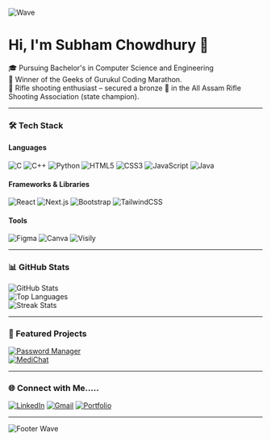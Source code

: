 ![Wave](https://capsule-render.vercel.app/api?type=waving&color=gradient&height=200&section=header&text=Welcome%20to%20My%20Profile!&fontSize=40&fontAlign=50&fontAlignY=40)

# Hi, I'm Subham Chowdhury 👋  

🎓 Pursuing Bachelor's in Computer Science and Engineering   
🥇 Winner of the Geeks of Gurukul Coding Marathon.  
🔫 Rifle shooting enthusiast – secured a bronze 🥉 in the All Assam Rifle Shooting Association (state champion).  

---

### 🛠️ Tech Stack  

#### **Languages**  
![C](https://img.shields.io/badge/-C-A8B9CC?style=for-the-badge&logo=c&logoColor=white) ![C++](https://img.shields.io/badge/-C++-00599C?style=for-the-badge&logo=cplusplus&logoColor=white) ![Python](https://img.shields.io/badge/-Python-3776AB?style=for-the-badge&logo=python&logoColor=white) ![HTML5](https://img.shields.io/badge/-HTML5-E34F26?style=for-the-badge&logo=html5&logoColor=white) ![CSS3](https://img.shields.io/badge/-CSS3-1572B6?style=for-the-badge&logo=css3&logoColor=white) ![JavaScript](https://img.shields.io/badge/-JavaScript-F7DF1E?style=for-the-badge&logo=javascript&logoColor=black) ![Java](https://img.shields.io/badge/-Java-007396?style=for-the-badge&logo=java&logoColor=white)  

#### **Frameworks & Libraries**  
![React](https://img.shields.io/badge/-React-61DAFB?style=for-the-badge&logo=react&logoColor=white) ![Next.js](https://img.shields.io/badge/-Next.js-000000?style=for-the-badge&logo=next.js&logoColor=white) ![Bootstrap](https://img.shields.io/badge/-Bootstrap-7952B3?style=for-the-badge&logo=bootstrap&logoColor=white) ![TailwindCSS](https://img.shields.io/badge/-TailwindCSS-38B2AC?style=for-the-badge&logo=tailwind-css&logoColor=white)  

#### **Tools**  
![Figma](https://img.shields.io/badge/-Figma-F24E1E?style=for-the-badge&logo=figma&logoColor=white) ![Canva](https://img.shields.io/badge/-Canva-00C4CC?style=for-the-badge&logo=canva&logoColor=white) ![Visily](https://img.shields.io/badge/-Visily-FF5722?style=for-the-badge&logoColor=white)  

---

### 📊 GitHub Stats  

![GitHub Stats](https://github-readme-stats.vercel.app/api?username=Subhamchowdhury31&show_icons=true&theme=radical)  
![Top Languages](https://github-readme-stats.vercel.app/api/top-langs/?username=Subhamchowdhury31&layout=compact&theme=radical)  
![Streak Stats](https://streak-stats.demolab.com/?user=Subhamchowdhury31&theme=radical)  

---

### 🚀 Featured Projects  

[![Password Manager](https://github-readme-stats.vercel.app/api/pin/?username=Subhamchowdhury31&repo=password-manager&theme=radical)](https://github.com/Subhamchowdhury31/password-manager)  
[![MediChat](https://github-readme-stats.vercel.app/api/pin/?username=Subhamchowdhury31&repo=MediChat&theme=radical)](https://github.com/Subhamchowdhury31/MediChat.git)  

---

### 🌐 Connect with Me..... 

[![LinkedIn](https://img.shields.io/badge/-LinkedIn-0077B5?style=for-the-badge&logo=linkedin&logoColor=white)](https://www.linkedin.com/in/subham-chowdhury31)
 [![Gmail](https://img.shields.io/badge/-Email-D14836?style=for-the-badge&logo=gmail&logoColor=white)](mailto:chowdhurysubham7576@gmail.com) [![Portfolio](https://img.shields.io/badge/Portfolio-242424?style=for-the-badge&logo=About.me&logoColor=white)](https://subhamchowdhury31.github.io/portfolio)  

---

![Footer Wave](https://capsule-render.vercel.app/api?type=waving&color=gradient&height=150&section=footer)
